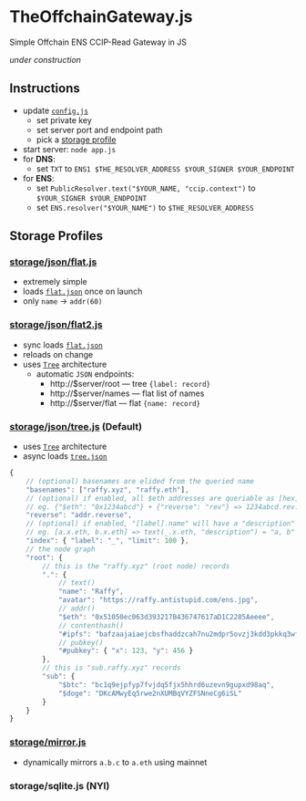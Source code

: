 # TheOffchainGateway.js
Simple Offchain ENS CCIP-Read Gateway in JS

*under construction*

## Instructions

* update [`config.js`](./config.js)
	* set private key
	* set server port and endpoint path
	* pick a [storage profile](#storage-profiles)
* start server: `node app.js`
* for **DNS**:
	* set `TXT` to `ENS1 $THE_RESOLVER_ADDRESS $YOUR_SIGNER $YOUR_ENDPOINT`
* for **ENS**:
	* set `PublicResolver.text("$YOUR_NAME, "ccip.context")` to `$YOUR_SIGNER $YOUR_ENDPOINT`
	* set `ENS.resolver("$YOUR_NAME")` to `$THE_RESOLVER_ADDRESS`

## Storage Profiles

### [storage/json/flat.js](./storage/json/flat.js)

* extremely simple
* loads [`flat.json`](./storage/json/flat.json) once on launch
* only `name` → `addr(60)`

### [storage/json/flat2.js](./storage/json/flat2.js)

* sync loads [`flat.json`](./storage/json/flat.json)
* reloads on change
* uses [`Tree`](./utils/tree.js) architecture
	* automatic `JSON` endpoints:
		* http://$server/root — tree `{label: record}`
		* http://$server/names — flat list of names
		* http://$server/flat — flat `{name: record}`

### [storage/json/tree.js](./storage/json/tree.js) (Default)

* uses [`Tree`](./utils/tree.js) architecture
* async loads [`tree.json`](./storage/json/tree.json)
```js
{
    // (optional) basenames are elided from the queried name
    "basenames": ["raffy.xyz", "raffy.eth"], 
    // (optional) if enabled, all $eth addresses are queriable as [hex].[reverse].[basename]
    // eg. {"$eth": "0x1234abcd"} + {"reverse": "rev"} => 1234abcd.rev.raffy.xyz
    "reverse": "addr.reverse", 
    // (optional) if enabled, "[label].name" will have a "description" equal to it's labels
    // eg. [a.x.eth, b.x.eth] => text(_.x.eth, "description") = "a, b"
    "index": { "label": "_", "limit": 100 },
    // the node graph
    "root": {
        // this is the "raffy.xyz" (root node) records
        ".": {
            // text()
            "name": "Raffy",
            "avatar": "https://raffy.antistupid.com/ens.jpg",
            // addr()
            "$eth": "0x51050ec063d393217B436747617aD1C2285Aeeee",
            // contenthash()
            "#ipfs": "bafzaajaiaejcbsfhaddzcah7nu2mdpr5ovzj3kdd3pkkq3wfjnjupkxzxcge2e35",
            // pubkey()
            "#pubkey": { "x": 123, "y": 456 }
        },
        // this is "sub.raffy.xyz" records
        "sub": {
            "$btc": "bc1q9ejpfyp7fvjdq5fjx5hhrd6uzevn9gupxd98aq",
            "$doge": "DKcAMwyEq5rwe2nXUMBqVYZFSNneCg6iSL"
        }
    }
}
```

### [storage/mirror.js](./storage/mirror.js)

* dynamically mirrors `a.b.c` to `a.eth` using mainnet

### storage/sqlite.js (NYI)
